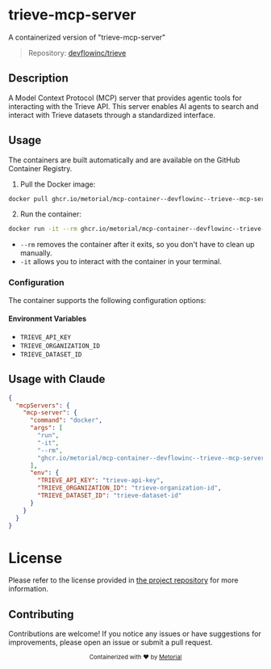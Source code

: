 
# trieve-mcp-server

A containerized version of "trieve-mcp-server"

> Repository: [devflowinc/trieve](https://github.com/devflowinc/trieve)

## Description

A Model Context Protocol (MCP) server that provides agentic tools for interacting with the Trieve API. This server enables AI agents to search and interact with Trieve datasets through a standardized interface.


## Usage

The containers are built automatically and are available on the GitHub Container Registry.

1. Pull the Docker image:

```bash
docker pull ghcr.io/metorial/mcp-container--devflowinc--trieve--mcp-server
```

2. Run the container:

```bash
docker run -it --rm ghcr.io/metorial/mcp-container--devflowinc--trieve--mcp-server 
```

- `--rm` removes the container after it exits, so you don't have to clean up manually.
- `-it` allows you to interact with the container in your terminal.


### Configuration

The container supports the following configuration options:




#### Environment Variables

- `TRIEVE_API_KEY`
- `TRIEVE_ORGANIZATION_ID`
- `TRIEVE_DATASET_ID`




## Usage with Claude

```json
{
  "mcpServers": {
    "mcp-server": {
      "command": "docker",
      "args": [
        "run",
        "-it",
        "--rm",
        "ghcr.io/metorial/mcp-container--devflowinc--trieve--mcp-server"
      ],
      "env": {
        "TRIEVE_API_KEY": "trieve-api-key",
        "TRIEVE_ORGANIZATION_ID": "trieve-organization-id",
        "TRIEVE_DATASET_ID": "trieve-dataset-id"
      }
    }
  }
}
```

# License

Please refer to the license provided in [the project repository](https://github.com/devflowinc/trieve) for more information.

## Contributing

Contributions are welcome! If you notice any issues or have suggestions for improvements, please open an issue or submit a pull request.

<div align="center">
  <sub>Containerized with ❤️ by <a href="https://metorial.com">Metorial</a></sub>
</div>
  